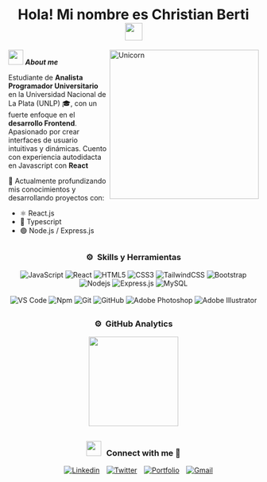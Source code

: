 <h1 align="center">
  <b>Hola! Mi nombre es Christian Berti </b><img src="https://media.giphy.com/media/hvRJCLFzcasrR4ia7z/giphy.gif" width="35">
</h1>

<img align="right" padding-top="40px" width=300px alt="Unicorn" src="https://c.tenor.com/GN73MKBawZYAAAAi/busy-cute.gif" />

<img src="https://media.giphy.com/media/ObNTw8Uzwy6KQ/giphy.gif" width="30px">&nbsp;***About me***

Estudiante de **Analista Programador Universitario** en la Universidad Nacional de La Plata (UNLP) 🎓, con un fuerte enfoque en el **desarrollo Frontend**.
<br>
Apasionado por crear interfaces de usuario intuitivas y dinámicas. Cuento con experiencia autodidacta en Javascript con **React**

🌱 Actualmente profundizando mis conocimientos y desarrollando proyectos con:
* ⚛️ React.js
* 🔷 Typescript
* 🟢 Node.js / Express.js

##
<h3 align="center"> ⚙️ &nbsp;Skills y Herramientas </h3>

<div align="center">
    
![JavaScript](https://img.shields.io/badge/-JavaScript-%23F7DF1C?style=flat-square&logo=javascript&logoColor=000000&labelColor=%23F7DF1C&color=%23FFCE5A)
![React](https://img.shields.io/badge/-React-61DAFB?style=flat-square&logo=react&logoColor=ffffff)
![HTML5](https://img.shields.io/badge/-HTML5-%23E44D27?style=flat-square&logo=html5&logoColor=ffffff)
![CSS3](https://img.shields.io/badge/-CSS3-%231572B6?style=flat-square&logo=css3)
![TailwindCSS](https://img.shields.io/badge/tailwindcss-%2338B2AC.svg?style=flat-square&logo=tailwind-css&logoColor=white)
![Bootstrap](https://img.shields.io/badge/-Bootstrap-563D7C?style=flat-square&logo=Bootstrap)
![Nodejs](https://img.shields.io/badge/-Nodejs-339933?style=flat-square&logo=Node.js&logoColor=ffffff)
![Express.js](https://img.shields.io/badge/express.js-%23404d59.svg?style=flat-square&logo=express&logoColor=%2361DAFB)
![MySQL](https://img.shields.io/badge/mysql-4479A1.svg?style=flat-square&logo=mysql&logoColor=white)
<br/>
<br/>
![VS Code](http://img.shields.io/badge/-VS%20Code-007ACC?style=flat-square&logo=visual-studio-code&logoColor=ffffff)
![Npm](https://img.shields.io/badge/-npm-CB3837?style=flat-square&logo=npm)
![Git](https://img.shields.io/badge/-Git-%23F05032?style=flat-square&logo=git&logoColor=%23ffffff)
![GitHub](https://img.shields.io/badge/-GitHub-181717?style=flat-square&logo=github)
![Adobe Photoshop](https://img.shields.io/badge/adobe%20photoshop-%2331A8FF.svg?style=flat-square&logo=adobe%20photoshop&logoColor=white)
![Adobe Illustrator](https://img.shields.io/badge/adobe%20illustrator-%23FF9A00.svg?style=flat-square&logo=adobe%20illustrator&logoColor=white)
</div>

##
<h3 align="center"> ⚙️ &nbsp;GitHub Analytics </h3>
<div align="center">
    <img height="180em" src="https://github-readme-stats-eight-theta.vercel.app/api/top-langs/?username=christianberti&layout=compact&langs_count=8&theme=algolia"/>
</div>

##
<h3 align="center" > <img src="https://media.giphy.com/media/iY8CRBdQXODJSCERIr/giphy.gif" width="30" height="30" style="margin-right: 10px;">Connect with me 🤝 </h3>
<p align="center">
    <div align="center"  class="icons-social" style="margin-left: 10px;">
        <a style="margin-left: 10px;"  target="_blank;" href="https://www.linkedin.com/in/christian-berti/" title="Perfil de Linkedin">
		<img alt="Linkedin" src="https://img.icons8.com/doodle/48/000000/linkedin--v2.png"></a>
	<a style="margin-left: 10px;" target="_blank;" href="https://twitter.com/xmetacrisisx" title="Perfil de Twitter">
		<img alt="Twitter" src="https://img.icons8.com/doodle/48/twitter-squared.png" ></a>
        <a style="margin-left: 10px;" target="_blank;" href="https://christianberti.github.io" title="Visitar Portfolio">
		<img alt="Portfolio" src="https://img.icons8.com/doodle/48/portfolio.png" ></a>
        <a style="margin-left: 10px;" target="_blank;" href="mailto:christiangberti@gmail.com" title="Enviar correo">
		<img alt="Gmail" src="https://img.icons8.com/bubbles/50/gmail-new.png" ></a>
    </div>
</p>
